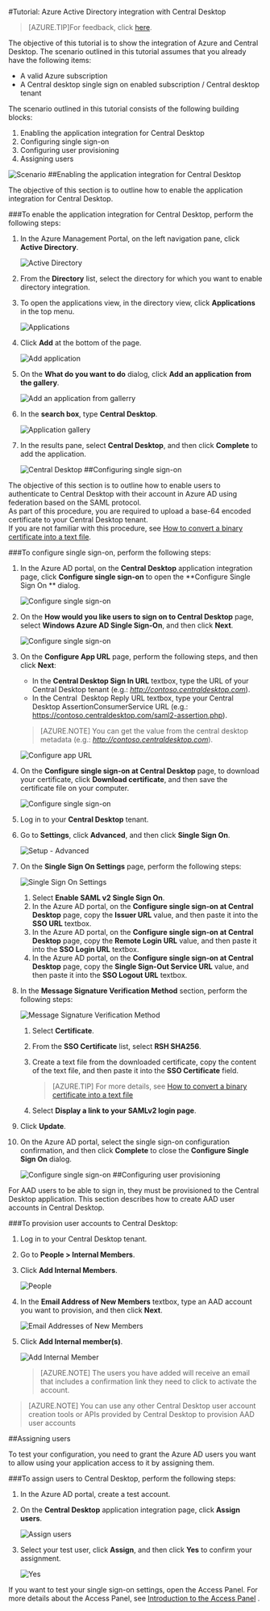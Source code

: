 <properties 
    pageTitle="Tutorial: Azure Active Directory integration with Central Desktop | Windows Azure" 
    description="Learn how to use Central Desktop with Azure Active Directory to enable single sign-on, automated provisioning, and more!" 
    services="active-directory" 
    authors="markusvi"  
    documentationCenter="na" 
    manager="stevenpo"/>
<tags
	ms.service="active-directory"
	ms.date="10/22/2015"
	wacn.date=""/>

#Tutorial: Azure Active Directory integration with Central Desktop
<!-- keep by customization: begin -->
>[AZURE.TIP]For feedback, click [here](http://go.microsoft.com/fwlink/?LinkId=522411).
<!-- keep by customization: end -->

The objective of this tutorial is to show the integration of Azure and Central Desktop. The scenario outlined in this tutorial assumes that you already have the following items:

-   A valid Azure subscription
-   A Central desktop single sign on enabled subscription / Central desktop tenant

The scenario outlined in this tutorial consists of the following building blocks:

1.  Enabling the application integration for Central Desktop
2.  Configuring single sign-on
3.  Configuring user provisioning
4.  Assigning users

![Scenario](./media/active-directory-saas-central-desktop-tutorial/IC769558.png "Scenario")
##Enabling the application integration for Central Desktop

The objective of this section is to outline how to enable the application integration for Central Desktop.

###To enable the application integration for Central Desktop, perform the following steps:

1.  In the Azure Management Portal, on the left navigation pane, click **Active Directory**.

    ![Active Directory](./media/active-directory-saas-central-desktop-tutorial/IC700993.png "Active Directory")

2.  From the **Directory** list, select the directory for which you want to enable directory integration.

3.  To open the applications view, in the directory view, click **Applications** in the top menu.

    ![Applications](./media/active-directory-saas-central-desktop-tutorial/IC700994.png "Applications")

4.  Click **Add** at the bottom of the page.

    ![Add application](./media/active-directory-saas-central-desktop-tutorial/IC749321.png "Add application")

5.  On the **What do you want to do** dialog, click **Add an application from the gallery**.

    ![Add an application from gallerry](./media/active-directory-saas-central-desktop-tutorial/IC749322.png "Add an application from gallerry")

6.  In the **search box**, type **Central Desktop**.

    ![Application gallery](./media/active-directory-saas-central-desktop-tutorial/IC769559.png "Application gallery")

7.  In the results pane, select **Central Desktop**, and then click **Complete** to add the application.

    ![Central Desktop](./media/active-directory-saas-central-desktop-tutorial/IC769560.png "Central Desktop")
##Configuring single sign-on

The objective of this section is to outline how to enable users to authenticate to Central Desktop with their account in Azure AD using federation based on the SAML protocol.  
As part of this procedure, you are required to upload a base-64 encoded certificate to your Central Desktop tenant.  
If you are not familiar with this procedure, see [How to convert a binary certificate into a text file](http://youtu.be/PlgrzUZ-Y1o).



###To configure single sign-on, perform the following steps:

1.  In the Azure AD portal, on the **Central Desktop** application integration page, click **Configure single sign-on** to open the **Configure Single Sign On ** dialog.

    ![Configure single sign-on](./media/active-directory-saas-central-desktop-tutorial/IC749323.png "Configure single sign-on")

2.  On the **How would you like users to sign on to Central Desktop** page, select **Windows Azure AD Single Sign-On**, and then click **Next**.

    ![Configure single sign-on](./media/active-directory-saas-central-desktop-tutorial/IC777628.png "Configure single sign-on")

3.  On the **Configure App URL** page, perform the following steps, and then click **Next**: 

    -   In the **Central Desktop Sign In URL** textbox, type the URL of your Central Desktop tenant (e.g.: *http://contoso.centraldesktop.com*).
    -   In the Central  Desktop Reply URL textbox, type your Central Desktop AssertionConsumerService URL (e.g.:  https://contoso.centraldesktop.com/saml2-assertion.php).

    >[AZURE.NOTE] You can get the value from the central desktop metadata (e.g.: *http://contoso.centraldesktop.com*).

    ![Configure app URL](./media/active-directory-saas-central-desktop-tutorial/IC769561.png "Configure app URL")

4.  On the **Configure single sign-on at Central Desktop** page, to download your certificate, click **Download certificate**, and then save the certificate file on your computer.

    ![Configure single sign-on](./media/active-directory-saas-central-desktop-tutorial/IC769562.png "Configure single sign-on")

5.  Log in to your **Central Desktop** tenant.

6.  Go to **Settings**, click **Advanced**, and then click **Single Sign On**.

    ![Setup - Advanced](./media/active-directory-saas-central-desktop-tutorial/IC769563.png "Setup - Advanced")

7.  On the **Single Sign On Settings** page, perform the following steps:

    ![Single Sign On Settings](./media/active-directory-saas-central-desktop-tutorial/IC769564.png "Single Sign On Settings")

    1.  Select **Enable SAML v2 Single Sign On**.
    2.  In the Azure AD portal, on the **Configure single sign-on at Central Desktop** page, copy the **Issuer URL** value, and then paste it into the **SSO URL** textbox.
    3.  In the Azure AD portal, on the **Configure single sign-on at Central Desktop** page, copy the **Remote Login URL** value, and then paste it into the **SSO Login URL** textbox.
    4.  In the Azure AD portal, on the **Configure single sign-on at Central Desktop** page, copy the **Single Sign-Out Service URL** value, and then paste it into the **SSO Logout URL** textbox.

8.  In the **Message Signature Verification Method** section, perform the following steps:

    ![Message Signature Verification Method](./media/active-directory-saas-central-desktop-tutorial/IC769565.png "Message Signature Verification Method")

    1.  Select **Certificate**.
    2.  From the **SSO Certificate** list, select **RSH SHA256**.
    3.  Create a text file from the downloaded certificate, copy the content of the text file, and then paste it into the **SSO Certificate** field.  

        >[AZURE.TIP] For more details, see [How to convert a binary certificate into a text file](http://youtu.be/PlgrzUZ-Y1o)

    4.  Select **Display a link to your SAMLv2 login page**.

9.  Click **Update**.

10. On the Azure AD portal, select the single sign-on configuration confirmation, and then click **Complete** to close the **Configure Single Sign On** dialog.

    ![Configure single sign-on](./media/active-directory-saas-central-desktop-tutorial/IC769566.png "Configure single sign-on")
##Configuring user provisioning

For AAD users to be able to sign in, they must be provisioned to the Central Desktop application. This section describes how to create AAD user accounts in Central Desktop.

###To provision user accounts to Central Desktop:

1.  Log in to your Central Desktop tenant.

2.  Go to **People \> Internal Members**.

3.  Click **Add Internal Members**.

    ![People](./media/active-directory-saas-central-desktop-tutorial/IC781051.png "People")

4.  In the **Email Address of New Members** textbox, type an AAD account you want to provision, and then click **Next**.

    ![Email Addresses of New Members](./media/active-directory-saas-central-desktop-tutorial/IC781052.png "Email Addresses of New Members")

5.  Click **Add Internal member(s)**.

    ![Add Internal Member](./media/active-directory-saas-central-desktop-tutorial/IC781053.png "Add Internal Member")

    >[AZURE.NOTE] The users you have added will receive an email that includes a confirmation link they need to click to activate the account.

>[AZURE.NOTE] You can use any other Central Desktop user account creation tools or APIs provided by Central Desktop to provision AAD user accounts

##Assigning users

To test your configuration, you need to grant the Azure AD users you want to allow using your application access to it by assigning them.

###To assign users to Central Desktop, perform the following steps:

1.  In the Azure AD portal, create a test account.

2.  On the **Central Desktop** application integration page, click **Assign users**.

    ![Assign users](./media/active-directory-saas-central-desktop-tutorial/IC769567.png "Assign users")

3.  Select your test user, click **Assign**, and then click **Yes** to confirm your assignment.

    ![Yes](./media/active-directory-saas-central-desktop-tutorial/IC767830.png "Yes")

If you want to test your single sign-on settings, open the Access Panel. For more details about the Access Panel, see [Introduction to the Access <!-- deleted by customization Panel](/documentation/articles/active-directory-saas-access-panel-introduction) --><!-- keep by customization: begin --> Panel](https://msdn.microsoft.com/zh-cn/library/dn308586) <!-- keep by customization: end -->.
